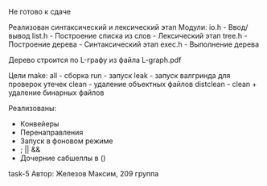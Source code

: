 Не готово к сдаче

Реализован синтаксический и лексический этап
Модули:
io.h - Ввод/вывод
list.h - Построение списка из слов - Лексический этап
tree.h - Построение дерева - Синтаксический этап
exec.h - Выполнение дерева

Дерево строится по L-графу из файла L-graph.pdf

Цели make:
all - сборка
run - запуск
leak - запуск валгринда для проверок утечек
clean - удаление объектных файлов
distclean - clean + удаление бинарных файлов

Реализованы:
- Конвейеры
- Перенаправления
- Запуск в фоновом режиме
- ; || &&
- Дочерние сабшеллы в ()


task-5
Автор: Железов Максим, 209 группа
